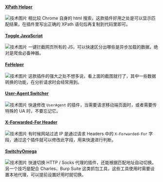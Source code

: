 #### [XPath Helper](https://chrome.google.com/webstore/detail/xpath-helper/hgimnogjllphhhkhlmebbmlgjoejdpjl)

![技术图片](https://upload-images.jianshu.io/upload_images/16985728-32aa8380d42770fe.png?imageMogr2/auto-orient/strip%7CimageView2/2/w/1240)
相比较 Chrome 自身的 html 搜索，这款插件好用之处是可以显示匹配结果，在插件里写出正确的 XPath 语句后再复制到代码里即可。

#### [Toggle JavaScript](https://chrome.google.com/webstore/detail/toggle-javascript/cidlcjdalomndpeagkjpnefhljffbnlo)

![技术图片](https://upload-images.jianshu.io/upload_images/16985728-7c0528754bc2b27d.png?imageMogr2/auto-orient/strip%7CimageView2/2/w/1240)
一键拦截网页所有的 JS，可以快速区分出哪些是异步加载的数据，绝对是爬虫必备神器。

#### [FeHelper](https://chrome.google.com/webstore/detail/web前端助手fehelper/pkgccpejnmalmdinmhkkfafefagiiiad)

![技术图片](https://upload-images.jianshu.io/upload_images/16985728-286ac37732cf3661.png?imageMogr2/auto-orient/strip%7CimageView2/2/w/1240)
这款插件的强大之处不想多说，看上面的截图就行了，其中一些数据转换的功能，在分析请求时会经常用到。

#### [User-Agent Switcher](https://chrome.google.com/webstore/detail/user-agent-switcher-for-c/djflhoibgkdhkhhcedjiklpkjnoahfmg)

![技术图片](https://upload-images.jianshu.io/upload_images/16985728-626d5719a4bef6c2.png?imageMogr2/auto-orient/strip%7CimageView2/2/w/1240)
快速修改 `UserAgent` 的插件，当需要请求移动端页面时，或者需要传特殊的 UA 时，不要忘记它。

#### [X-Forwarded-For Header](https://chrome.google.com/webstore/detail/x-forwarded-for-header/hkghghbnihliadkabmlcmcgmffllglin)

![技术图片](https://upload-images.jianshu.io/upload_images/16985728-530b906e2a8a1f5f.png?imageMogr2/auto-orient/strip%7CimageView2/2/w/1240)
有时候网站过滤 IP 是通过请求 Headers 中的 `X-Forwarded-For` 字段，通过这个插件就可以修改此字段，用来快速进行判断。

#### [SwitchyOmega](https://chrome.google.com/webstore/detail/proxy-switchyomega/padekgcemlokbadohgkifijomclgjgif)

![技术图片](https://upload-images.jianshu.io/upload_images/16985728-438016fddd9ce987.png?imageMogr2/auto-orient/strip%7CimageView2/2/w/1240)
快速切换 HTTP / Socks 代理的插件，还能根据匹配地址自动切换。另一个技巧是配合 Charles、Burp Suite 这类抓包工具，这些工具使用时需要设置本地代理，可以提前设置好用时就切换。